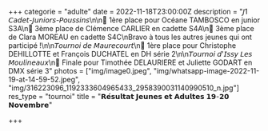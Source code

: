 +++
categorie = "adulte"
date = 2022-11-18T23:00:00Z
description = "𝘑1 𝘊𝘢𝘥𝘦𝘵-𝘑𝘶𝘯𝘪𝘰𝘳𝘴-𝘗𝘰𝘶𝘴𝘴𝘪𝘯𝘴\n\n🥇 1ère place pour Océane TAMBOSCO en junior S3A\n🥉 3ème place de Clémence CARLIER en cadette S4A\n🥉 3ème place de Clara MOREAU en cadette  S4C\nBravo à tous les autres jeunes qui ont participé !\n\n𝘛𝘰𝘶𝘳𝘯𝘰𝘪 𝘥𝘦 𝘔𝘢𝘶𝘳𝘦𝘤𝘰𝘶𝘳𝘵\n🥇 1ère place pour Christophe DEHILLOTTE et François DUCHATEL en DH série 2\n\n𝘛𝘰𝘶𝘳𝘯𝘰𝘪 𝘥'𝘐𝘴𝘴𝘺 𝘓𝘦𝘴 𝘔𝘰𝘶𝘭𝘪𝘯𝘦𝘢𝘶𝘹\n🥈 Finale pour Timothée DELAURIERE et Juliette GODART en DMX série 3"
photos = ["img/image0.jpeg", "img/whatsapp-image-2022-11-19-at-14-59-52.jpeg", "img/316223096_1192333604965433_2958390031140990510_n.jpg"]
res_type = "tournoi"
title = "𝗥𝗲́𝘀𝘂𝗹𝘁𝗮𝘁 𝗝𝗲𝘂𝗻𝗲𝘀 𝗲𝘁 𝗔𝗱𝘂𝗹𝘁𝗲𝘀 𝟭𝟵-𝟮𝟬 𝗡𝗼𝘃𝗲𝗺𝗯𝗿𝗲"

+++
